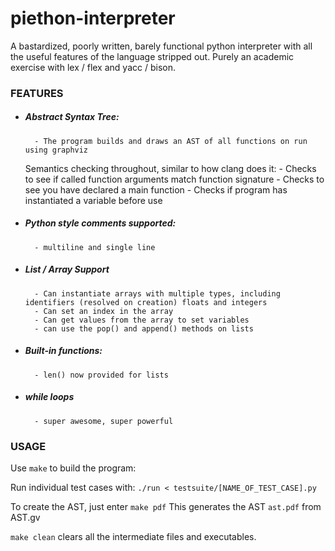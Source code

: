 piethon-interpreter
===================

A bastardized, poorly written, barely functional python interpreter with all the useful features of the language stripped out. Purely an academic exercise with lex / flex and yacc / bison.

### FEATURES

* ##### Abstract Syntax Tree:
		- The program builds and draws an AST of all functions on run using graphviz
	Semantics checking throughout, similar to how clang does it:
		- Checks to see if called function arguments match function signature
		- Checks to see you have declared a main function
		- Checks if program has instantiated a variable before use

* ##### Python style comments supported:
		- multiline and single line

* ##### List / Array Support
		- Can instantiate arrays with multiple types, including identifiers (resolved on creation) floats and integers
		- Can set an index in the array
		- Can get values from the array to set variables
		- can use the pop() and append() methods on lists

* ##### Built-in functions:
		- len() now provided for lists

* ##### while loops
		- super awesome, super powerful
		
### USAGE
Use `make` to build the program:

Run individual test cases with:
`./run < testsuite/[NAME_OF_TEST_CASE].py`

To create the AST, just enter `make pdf`
This generates the AST `ast.pdf` from AST.gv

`make clean` clears all the intermediate files and executables.